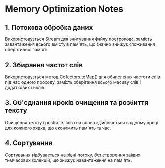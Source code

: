 # Memory Optimization Notes

## 1. Потокова обробка даних
Використовується Stream<String> для зчитування файлу построково, замість завантаження всього вмісту в пам'ять, що значно знижує споживання оперативної пам'яті.

## 2. Збирання частот слів
Використовується метод Collectors.toMap() для обчислення частоти слів під час одного проходу, замість зберігання всього масиву слів і додаткових циклів.

## 3. Об'єднання кроків очищення та розбиття тексту
Очищення тексту і розбиття його на слова здійснюється в одному кроці для кожного рядка, що економить пам'ять та час.

## 4. Сортування
Сортування відбувається на рівні потоку, без створення зайвих тимчасових колекцій, що знижує навантаження на пам'ять.
